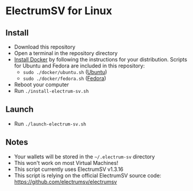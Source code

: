 # ElectrumSV for Linux

## Install

- Download this repository
- Open a terminal in the repository directory
- [Install Docker](https://docs.docker.com/engine/install) by following the instructions for your distribution. Scripts for Ubuntu and Fedora are included in this repository:
  - `sudo ./docker/ubuntu.sh` ([Ubuntu](https://docs.docker.com/engine/install/fedora/#install-using-the-repository))
  - `sudo ./docker/fedora.sh` ([Fedora](https://docs.docker.com/engine/install/fedora/#install-using-the-repository))
- Reboot your computer
- Run `./install-electrum-sv.sh`

## Launch

- Run `./launch-electrum-sv.sh`

## Notes

- Your wallets will be stored in the `~/.electrum-sv` directory
- This won't work on most Virtual Machines!
- This script currently uses ElectrumSV v1.3.16
- This script is relying on the official ElectrumSV source code: https://github.com/electrumsv/electrumsv
